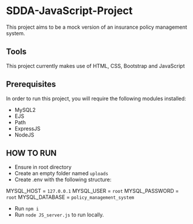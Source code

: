# SDDA-JavaScript-Project
This project aims to be a mock version of an insurance policy management system.

## Tools
This project currently makes use of HTML, CSS, Bootstrap and JavaScript

## Prerequisites
In order to run this project, you will require the following modules installed:
- MySQL2
- EJS 
- Path
- ExpressJS
- NodeJS

## HOW TO RUN
- Ensure in root directory
- Create an empty folder named `uploads`
- Create .env with the following structure:

MYSQL_HOST = `127.0.0.1`
MYSQL_USER = `root`
MYSQL_PASSWORD = `root`
MYSQL_DATABASE = `policy_management_system`

- Run `npm i`
- Run `node JS_server.js` to run locally.


